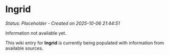 # Ingrid

*Status: Placeholder - Created on 2025-10-06 21:44:51*

Information not available yet.

This wiki entry for **Ingrid** is currently being populated with information from available sources.